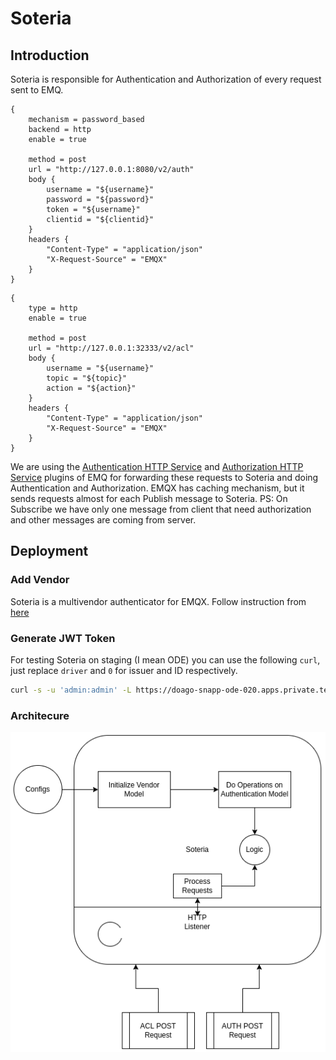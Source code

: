 # Soteria

## Introduction

Soteria is responsible for Authentication and Authorization of every request sent to EMQ.

```hocon
{
    mechanism = password_based
    backend = http
    enable = true

    method = post
    url = "http://127.0.0.1:8080/v2/auth"
    body {
        username = "${username}"
        password = "${password}"
        token = "${username}"
        clientid = "${clientid}"
    }
    headers {
        "Content-Type" = "application/json"
        "X-Request-Source" = "EMQX"
    }
}
```

```hocon
{
    type = http
    enable = true

    method = post
    url = "http://127.0.0.1:32333/v2/acl"
    body {
        username = "${username}"
        topic = "${topic}"
        action = "${action}"
    }
    headers {
        "Content-Type" = "application/json"
        "X-Request-Source" = "EMQX"
    }
}

```

We are using the [Authentication HTTP Service](https://www.emqx.io/docs/en/v5.2/access-control/authn/http.html)
and [Authorization HTTP Service](https://www.emqx.io/docs/en/v5.2/access-control/authn/http.html)
plugins of EMQ for forwarding these requests to Soteria and doing Authentication and Authorization.
EMQX has caching mechanism, but it sends requests almost for each Publish message to Soteria.
PS: On Subscribe we have only one message from client that need authorization and other messages are coming from server.

## Deployment

### Add Vendor

Soteria is a multivendor authenticator for EMQX.
Follow instruction from [here](docs/vendor.md)

### Generate JWT Token

For testing Soteria on staging (I mean ODE) you can use the following
`curl`, just replace `driver` and `0` for issuer and ID respectively.

```bash
curl -s -u 'admin:admin' -L https://doago-snapp-ode-020.apps.private.teh-1.snappcloud.io/api/snapp/driver/0  | jq '.Token' -r
```

### Architecure

![architectureOfSoteria](docs/arch.png)
